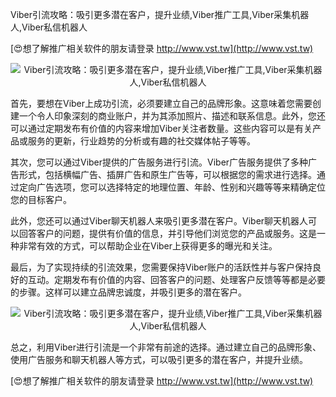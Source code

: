 Viber引流攻略：吸引更多潜在客户，提升业绩,Viber推广工具,Viber采集机器人,Viber私信机器人

[😍想了解推广相关软件的朋友请登录 http://www.vst.tw](http://www.vst.tw)

 <center><img src="https://vst.tw/MP4/tuiguang/png/4.png" alt="Viber引流攻略：吸引更多潜在客户，提升业绩,Viber推广工具,Viber采集机器人,Viber私信机器人"></center>

首先，要想在Viber上成功引流，必须要建立自己的品牌形象。这意味着您需要创建一个令人印象深刻的商业账户，并为其添加照片、描述和联系信息。此外，您还可以通过定期发布有价值的内容来增加Viber关注者数量。这些内容可以是有关产品或服务的更新，行业趋势的分析或有趣的社交媒体帖子等等。

其次，您可以通过Viber提供的广告服务进行引流。Viber广告服务提供了多种广告形式，包括横幅广告、插屏广告和原生广告等，可以根据您的需求进行选择。通过定向广告选项，您可以选择特定的地理位置、年龄、性别和兴趣等等来精确定位您的目标客户。

此外，您还可以通过Viber聊天机器人来吸引更多潜在客户。Viber聊天机器人可以回答客户的问题，提供有价值的信息，并引导他们浏览您的产品或服务。这是一种非常有效的方式，可以帮助企业在Viber上获得更多的曝光和关注。

最后，为了实现持续的引流效果，您需要保持Viber账户的活跃性并与客户保持良好的互动。定期发布有价值的内容、回答客户的问题、处理客户反馈等等都是必要的步骤。这样可以建立品牌忠诚度，并吸引更多的潜在客户。

 <center><img src="https://vst.tw/MP4/tuiguang/png/7.png" alt="Viber引流攻略：吸引更多潜在客户，提升业绩,Viber推广工具,Viber采集机器人,Viber私信机器人"></center>

总之，利用Viber进行引流是一个非常有前途的选择。通过建立自己的品牌形象、使用广告服务和聊天机器人等方式，可以吸引更多的潜在客户，并提升业绩。

[😍想了解推广相关软件的朋友请登录 http://www.vst.tw](http://www.vst.tw)



